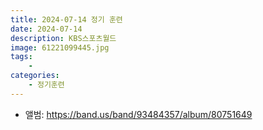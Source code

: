 ```yaml
---
title: 2024-07-14 정기 훈련
date: 2024-07-14
description: KBS스포츠월드
image: 61221099445.jpg
tags:
    - 
categories:
    - 정기훈련
---
```


- 앨범: https://band.us/band/93484357/album/80751649